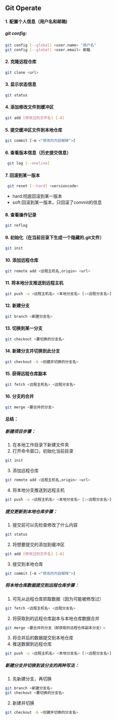 ## Git Operate
#### 1. 配置个人信息（用户名和邮箱)
##### git config:
```bash
git config [--global] <user.name> "用户名"
git config [--global] <user.email> 邮箱
```
#### 2. 克隆远程仓库
```bash
git clone <url>
```
#### 3. 显示状态信息
```bash
git status
```
#### 4. 添加修改文件到缓冲区
```bash
git add [修改过的文件名] [-A]
```
#### 5. 提交缓冲区文件到本地仓库
```bash
git commit [-m <"修改的内容解释">]
```
#### 6. 查看版本信息（历史提交信息）
```bash
 git log [--oneline]
```
#### 7. 回滚到某一版本
```bash
 git reset [--hard] <versioncode>
```
   - hard:彻底回滚到某一版本
   - soft:回滚到某一版本，只回滚了commit的信息
#### 8. 查看操作记录
```bash
git reflog
```
#### 9. 初始化（在当前目录下生成一个隐藏的.git文件）
```bash
git init
```
#### 10. 添加远程仓库
```bash
git remote add <远程主机名,origin> <url>
```
#### 11. 将本地分支推送到远程主机
```bash
git push -u <远程主机名> <本地分支名> [:<远程分支名>]
```
#### 12. 新建分支
```bash
git branch <新建分支名>
```
#### 13. 切换到某一分支
```bash
git checkout <要切换的分支名>
```
#### 14. 新建分支并切换到此分支
```bash
git checkout -b <创建并切换的分支名>
```
#### 15. 获得远程仓库副本
```bash
git fetch <远程主机名> <远程分支名>
```
#### 16. 分支的合并
```bash
git merge <要合并的分支>
```



#### 总结：

##### 新建项目步骤：

1. 在本地工作目录下新建文件夹
2. 打开命令窗口，初始化当前目录
```bash
git init
```
3. 添加远程仓库
```bash
git remote add <远程主机名,origin> <url>
```
4. 将本地分支推送到远程主机
```bash
git push -u <远程主机名> <本地分支名> [:<远程分支名>]
```

##### 提交更新到本地仓库步骤：

1. 提交前可以先检查修改了什么内容
```bash
git status
```
2. 将想要提交的添加到缓冲区
```bash
git add [修改过的文件名] [-A]
```
3. 提交到本地仓库
```bash
git commit [-m <"修改的内容解释">]
```

##### 将本地仓库数据提交到远程仓库步骤：
1. 可先从远程仓库抓取数据（因为可能被修改过）
```bash
git fetch <远程主机名> <远程分支名>
```
2. 将获取到的远程仓库副本与本地仓库数据合并
```bash
git merge <要合并的分支（即获取的远程仓库副本分支）>
```
3. 将合并后的数据提交到本地仓库
4. 推送数据到远程仓库
```bash
git push -u <远程主机名> <本地分支名> [:<远程分支名>]
```
##### 新建分支并切换到该分支的两种写法：
1. 先新建分支，再切换
```bash
git branch <新建分支名>
git checkout <要切换的分支名>
```
2. 新建并切换
```bash
git checkout -b <创建并切换的分支名>
```
